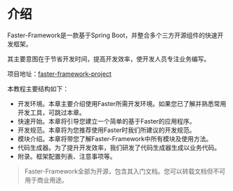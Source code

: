 # 介绍

Faster-Framework是一款基于Spring Boot，并整合多个三方开源组件的快速开发框架。

其主要意图在于节省开发时间，提高开发效率，使开发人员专注业务编写。

项目地址：[faster-framework-project](https://github.com/faster-framework/faster-framework-project)

本教程主要结构如下：

- 开发环境。本章主要介绍使用Faster所需开发环境。如果您已了解并熟悉常用开发工具，可跳过本章。
- 快速开始。本章将引导您建立一个简单的基于Faster的应用程序。
- 开发规范。本章将为您推荐使用Faster时我们所建议的开发规范。
- 模块介绍。本章将带您了解Faster-Framework中所有模块及使用方法。
- 代码生成器。为了提升开发效率，我们研发了代码生成器生成以业务代码。
- 附录。框架配置列表、注意事项等。

> Faster-Framework全部为开源，包含其入门文档。您可以转载文档但不可用于商业用途。
